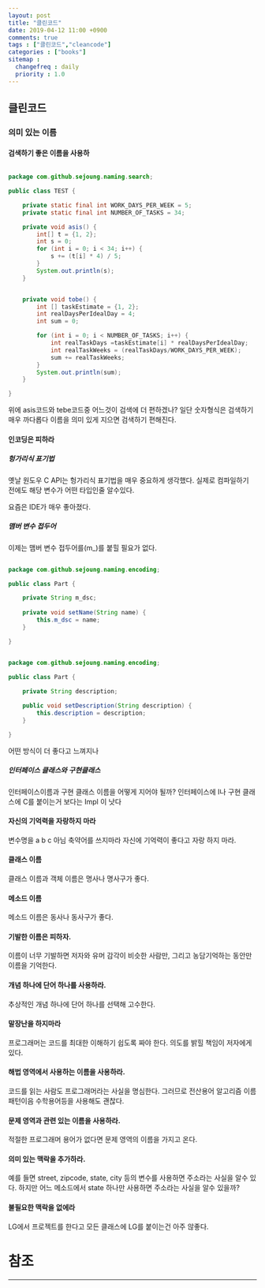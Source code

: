 ```yaml
---
layout: post
title: "클린코드"
date: 2019-04-12 11:00 +0900
comments: true
tags : ["클린코드","cleancode"]
categories : ["books"]
sitemap :
  changefreq : daily
  priority : 1.0
---
```


## 클린코드

### 의미 있는 이름

#### 검색하기 좋은 이름을 사용하

```java

package com.github.sejoung.naming.search;

public class TEST {

	private static final int WORK_DAYS_PER_WEEK = 5;
	private static final int NUMBER_OF_TASKS = 34;

	private void asis() {
		int[] t = {1, 2};
		int s = 0;
		for (int i = 0; i < 34; i++) {
			s += (t[i] * 4) / 5;
		}
		System.out.println(s);
	}


	private void tobe() {
		int [] taskEstimate = {1, 2};
		int realDaysPerIdealDay = 4;
		int sum = 0;

		for (int i = 0; i < NUMBER_OF_TASKS; i++) {
			int realTaskDays =taskEstimate[i] * realDaysPerIdealDay;
			int realTaskWeeks = (realTaskDays/WORK_DAYS_PER_WEEK);
			sum += realTaskWeeks;
		}
		System.out.println(sum);
	}

}


```

위에 asis코드와 tebe코드중 어느것이 검색에 더 편하겠나? 일단 숫자형식은 검색하기 매우 까다롭다 이름을 의미 있게 지으면 검색하기 편해진다.


#### 인코딩은 피하라

##### 헝가리식 표기법

옛날 원도우 C API는 헝가리식 표기법을 매우 중요하게 생각했다. 실제로 컴파일하기 전에도 해당 변수가 어떤 타입인줄 알수있다.

요즘은 IDE가 매우 좋아졌다.

##### 맴버 변수 접두어

이제는 맴버 변수 접두어를(m_)를 붙힐 필요가 없다. 

```java

package com.github.sejoung.naming.encoding;

public class Part {

	private String m_dsc;
	
	private void setName(String name) {
		this.m_dsc = name;
	}

}

```

```java

package com.github.sejoung.naming.encoding;

public class Part {
	
	private String description;

	public void setDescription(String description) {
		this.description = description;
	}

}

```

어떤 방식이 더 좋다고 느껴지나

##### 인터페이스 클래스와 구현클래스

인터페이스이름과 구현 클래스 이름을 어떻게 지어야 될까? 인터페이스에 I나 구현 클래스에 C를 붙이는거 보다는 Impl 이 낫다


#### 자신의 기억력을 자랑하지 마라

변수명을 a b c 아님 축약어를 쓰지마라 자신에 기억력이 좋다고 자랑 하지 마라.

#### 클래스 이름 

클래스 이름과 객체 이름은 명사나 명사구가 좋다.

#### 메소드 이름

메소드 이름은 동사나 동사구가 좋다.

#### 기발한 이름은 피하자.

이름이 너무 기발하면 저자와 유머 감각이 비슷한 사람만, 그리고 농담기억하는 동안만 이름을 기억한다.

#### 개념 하나에 단어 하나를 사용하라.

추상적인 개념 하나에 단어 하나를 선택해 고수한다.

#### 말장난을 하지마라

프로그래머는 코드를 최대한 이해하기 쉽도록 짜야 한다. 의도를 밝힐 책임이 저자에게 있다.

#### 해법 영역에서 사용하는 이름을 사용하라.

코드를 읽는 사람도 프로그래머라는 사실을 명심한다. 그러므로 전산용어 알고리즘 이름 패턴이음 수학용어등을 사용해도 괜찮다.

#### 문제 영역과 관련 있는 이름을 사용하라.

적절한 프로그래머 용어가 없다면 문제 영역의 이름을 가지고 온다.

#### 의미 있는 맥락을 추가하라.

예를 들면 street, zipcode, state, city 등의 변수를 사용하면 주소라는 사실을 알수 있다. 
하지만 어느 메소드에서 state 하나만 사용하면 주소라는 사실을 알수 있을까?

#### 불필요한 맥락을 없에라

LG에서 프로젝트를 한다고 모든 클래스에 LG를 붙이는건 아주 않좋다.


# 참조
-----

